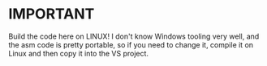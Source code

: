 # IMPORTANT

Build the code here on LINUX! I don't know Windows tooling very well, and the asm code is pretty portable, so if you need to change it, compile it on Linux and then copy it into the VS project.